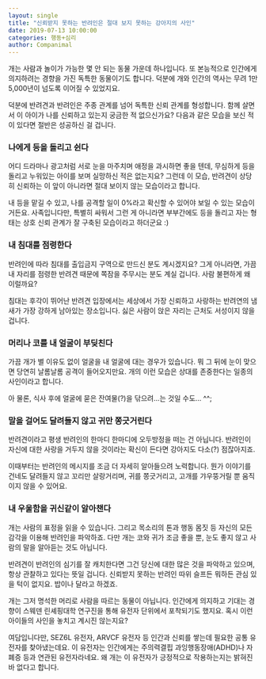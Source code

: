 ```yaml
---
layout: single
title: "신뢰받지 못하는 반려인은 절대 보지 못하는 강아지의 사인"
date: 2019-07-13 10:00:00
categories: 행동+심리
author: Companimal
---
```


개는 사람과 놀이가 가능한 몇 안 되는 동물 가운데 하나입니다. 또 본능적으로 인간에게 의지하려는 경향을 가진 독특한 동물이기도 합니다. 덕분에 개와 인간의 역사는 무려 1만 5,000년이 넘도록 이어질 수 있었지요.

덕분에 반려견과 반려인은 주종 관계를 넘어 독특한 신뢰 관계를 형성합니다. 함께 살면서 이 아이가 나를 신뢰하고 있는지 궁금한 적 없으신가요? 다음과 같은 모습을 보신 적이 있다면 절반은 성공하신 걸 겁니다.

### 나에게 등을 돌리고 쉰다

어디 드라마나 광고처럼 서로 눈을 마주치며 애정을 과시하면 좋을 텐데, 무심하게 등을 돌리고 누워있는 아이를 보며 실망하신 적은 없는지요? 그런데 이 모습, 반려견이 상당히 신뢰하는 이 앞이 아니라면 절대 보이지 않는 모습이라고 합니다.

내 등을 맡길 수 있고, 나를 공격할 일이 0%라고 확신할 수 있어야 보일 수 있는 모습이거든요. 사족입니다만, 특별히 싸워서 그런 게 아니라면 부부간에도 등을 돌리고 자는 형태는 상호 신뢰 관계가 잘 구축된 모습이라고 하더군요 :)

### 내 침대를 점령한다

반려인에 따라 침대를 출입금지 구역으로 만드신 분도 계시겠지요? 그게 아니라면, 가끔 내 자리를 점령한 반려견 때문에 쪽잠을 주무시는 분도 계실 겁니다. 사람 불편하게 왜 이럴까요?

침대는 후각이 뛰어난 반려견 입장에서는 세상에서 가장 신뢰하고 사랑하는 반려연의 냄새가 가장 강하게 남아있는 장소입니다. 싫은 사람이 앉은 자리는 근처도 서성이지 않을 겁니다.

### 머리나 코를 내 얼굴이 부딪친다

가끔 개가 별 이유도 없이 얼굴을 내 얼굴에 대는 경우가 있습니다. 뭐 그 뒤에 눈이 맞으면 당연히 날롬날롬 공격이 들어오지만요. 개의 이런 모습은 상대를 존중한다는 일종의 사인이라고 합니다.

아 물론, 식사 후에 얼굴에 묻은 잔여물(?)을 닦으려…는 것일 수도… ^^;

### 말을 걸어도 달려들지 않고 귀만 쫑긋거린다

반려견이라고 평생 반려인의 한마디 한마디에 오두방정을 떠는 건 아닙니다. 반려인이 자신에 대한 사랑을 거두지 않을 것이라는 확신이 든다면 강아지도 다소(?) 점잖아지죠.

이때부터는 반려인의 메시지를 조금 더 자세히 알아들으려 노력합니다. 뭔가 이야기를 건네도 달려들지 않고 꼬리만 살랑거리며, 귀를 쫑긋거리고, 고개를 갸우뚱거릴 뿐 움직이지 않을 수 있어요.

### 내 우울함을 귀신같이 알아챈다

개는 사람의 표정을 읽을 수 있습니다. 그리고 목소리의 톤과 행동 몸짓 등 자신의 모든 감각을 이용해 반려인을 파악하죠. 다만 개는 코와 귀가 조금 좋을 뿐, 눈도 좋지 않고 사람의 말을 알아듣는 것도 아닙니다.

반려견이 반려인의 심기를 잘 캐치한다면 그건 당신에 대한 많은 것을 파악하고 있으며, 항상 관찰하고 있다는 뜻일 겁니다. 신뢰받지 못하는 반려인 따위 슬프든 뭐하든 관심 있을 턱이 없지요. 밥이나 달라고 하겠죠.

개는 그저 명석한 머리로 사람을 따르는 동물이 아닙니다. 인간에게 의지하고 기대는 경향이 스웨덴 린셰핑대학 연구진을 통해 유전자 단위에서 포착되기도 했지요. 혹시 이런 아이들의 사인을 놓치고 계시진 않는지요?

여담입니다만, SEZ6L 유전자, ARVCF 유전자 등 인간과 신뢰를 쌓는데 필요한 공통 유전자를 찾아냈는데요. 이 유전자는 인간에게는 주의력결핍 과잉행동장애(ADHD)나 자폐증 등과 연관된 유전자라네요. 왜 개는 이 유전자가 긍정적으로 작용하는지는 밝혀진 바 없다고 합니다.

